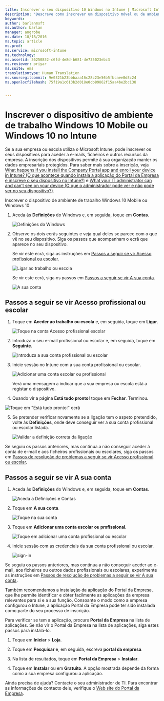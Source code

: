 ```yaml
---
title: Inscrever o seu dispositivo 10 Windows no Intune | Microsoft Intune
description: "Descreve como inscrever um dispositivo móvel ou de ambiente de trabalho Windows 10 no Intune"
keywords: 
author: barlanmsft
ms.author: barlan
manager: angrobe
ms.date: 10/18/2016
ms.topic: article
ms.prod: 
ms.service: microsoft-intune
ms.technology: 
ms.assetid: 36250832-c6fd-4e8d-b681-de735023ebc3
ms.reviewer: priyar
ms.suite: ems
translationtype: Human Translation
ms.sourcegitcommit: 9e0321b23bbbaaa16c28c23e56b5fbcaee0d3c24
ms.openlocfilehash: 75f19a1c613b2d018e0cb89862f15aa4be2bc138


---
```



# <a name="enroll-your-windows-10-mobile-or-windows-10-desktop-device-in-intune"></a>Inscrever o dispositivo de ambiente de trabalho Windows 10 Mobile ou Windows 10 no Intune

Se a sua empresa ou escola utiliza o Microsoft Intune, pode inscrever os seus dispositivos para aceder a e-mails, ficheiros e outros recursos da empresa. A inscrição dos dispositivos permite à sua organização manter os dados empresariais protegidos. Para saber mais sobre a inscrição, veja [What happens if you install the Company Portal app and enroll your device in Intune? (O que acontece quando instala a aplicação do Portal da Empresa e inscreve o seu dispositivo no Intune?)](what-happens-if-you-install-the-company-portal-app-and-enroll-your-device-in-intune-windows.md) e [What your IT administrator can and can't see on your device (O que o administrador pode ver e não pode ver no seu dispositivo?)](what-can-your-it-administrator-see-when-you-enroll-your-device-in-intune-windows.md).


Inscrever o dispositivo de ambiente de trabalho Windows 10 Mobile ou Windows 10

1.  Aceda às **Definições** do Windows e, em seguida, toque em **Contas**.

    ![Definições do Windows](./media/w10-enroll-rs1-settings-accounts.png)

2.  Observe os dois ecrãs seguintes e veja qual deles se parece com o que vê no seu dispositivo. Siga os passos que acompanham o ecrã que aparece no seu dispositivo.

    Se vir este ecrã, siga as instruções em [Passos a seguir se vir Acesso profissional ou escolar](#steps-to-follow-if-you-see-access-work-or-school).

    ![Ligar ao trabalho ou escola](./media/w10-enroll-rs1-connect-to-work-or-school.png)

    Se vir este ecrã, siga os passos em [Passos a seguir se vir A sua conta](#steps-to-follow-if-you-see-your-account).

    ![A sua conta](./media/w10-enroll-2-accounts-your-account.png)

## <a name="steps-to-follow-if-you-see-access-work-or-school"></a>Passos a seguir se vir Acesso profissional ou escolar

1.  Toque em **Aceder ao trabalho ou escola** e, em seguida, toque em **Ligar**.

    ![Toque na conta Acesso profissional escolar](./media/w10-enroll-rs1-connect-to-work-or-school.png)

2.  Introduza o seu e-mail profissional ou escolar e, em seguida, toque em **Seguinte**.

    ![Introduza a sua conta profissional ou escolar](./media/w10-enroll-rs1-set-up-work-or-school-account.png)

3. Inicie sessão no Intune com a sua conta profissional ou escolar.

    ![Adicionar uma conta escolar ou profissional](./media/w10-enroll-rs1-enter-your-credentials.png)

    Verá uma mensagem a indicar que a sua empresa ou escola está a registar o dispositivo.

4. Quando vir a página **Está tudo pronto!** toque em **Fechar**. Terminou.

  ![Toque em "Está tudo pronto!" ecrã](./media/w10-enroll-rs1-youre-all-set.png)

5. Se pretender verificar novamente se a ligação tem o aspeto pretendido, volte às **Definições**, onde deve conseguir ver a sua conta profissional ou escolar listada.

    ![Validar a definição correta da ligação](./media/w10-enroll-rs1-validate-successful-enrollment.png)

Se seguiu os passos anteriores, mas continua a não conseguir aceder à conta de e-mail e aos ficheiros profissionais ou escolares, siga os passos em [Passos de resolução de problemas a seguir se vir Acesso profissional ou escolar](troubleshoot-your-windows-10-device-windows.md#troubleshooting-steps-to-follow-if-you-see-access-work-or-school).


## <a name="steps-to-follow-if-you-see-your-account"></a>Passos a seguir se vir A sua conta

1.  Aceda às **Definições** do Windows e, em seguida, toque em **Contas**.

    ![Aceda a Definições e Contas](./media/W10-enroll-1-settings-accounts.png)

2.  Toque em **A sua conta**.

    ![Toque na sua conta](./media/W10-enroll-2-accounts-your-account.png)

3.  Toque em **Adicionar uma conta escolar ou profissional**.

    ![Toque em adicionar uma conta profissional ou escolar](./media/w10-enroll-3-add-work-school-acct.png)

4.  Inicie sessão com as credenciais da sua conta profissional ou escolar.

    ![sign-in](./media/W10-enroll-4-sign-in.png)

Se seguiu os passos anteriores, mas continua a não conseguir aceder ao e-mail, aos ficheiros ou outros dados profissionais ou escolares, experimente as instruções em [Passos de resolução de problemas a seguir se vir A sua conta](troubleshoot-your-windows-10-device-windows.md#troubleshooting-steps-to-follow-if-you-see-your-account).

Também recomendamos a instalação da aplicação do Portal da Empresa, que lhe permite identificar e obter facilmente as aplicações da empresa relevantes para si e a sua função. Consoante o modo como a empresa configurou o Intune, a aplicação Portal da Empresa pode ter sido instalada como parte do seu processo de inscrição.

Para verificar se tem a aplicação, procure **Portal da Empresa** na lista de aplicações. Se não vir o Portal da Empresa na lista de aplicações, siga estes passos para instalá-lo.

1.  Toque em **Iniciar** &gt; **Loja**.

2.  Toque em **Pesquisar** e, em seguida, escreva **portal da empresa**.

3.  Na lista de resultados, toque em **Portal da Empresa** &gt; **Instalar**.

4.  Toque em **Instalar** ou em **Gratuito**. A opção mostrada depende da forma como a sua empresa configurou a aplicação.

Ainda precisa de ajuda? Contacte o seu administrador de TI. Para encontrar as informações de contacto dele, verifique o [Web site do Portal da Empresa](http://portal.manage.microsoft.com).





<!--HONumber=Oct16_HO1-->


